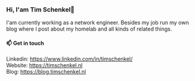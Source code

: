 ###  Hi, I'am Tim Schenkel👋 

I'am currently working as a network engineer. Besides my job run my own blog where I post about my homelab and all kinds of related things.


#### 📫 Get in touch

Linkedin: https://www.linkedin.com/in/timschenkel/  
Website: https://timschenkel.nl  
Blog: https://blog.timschenkel.nl

<!---
SchenkelT/SchenkelT is a ✨ special ✨ repository because its `README.md` (this file) appears on your GitHub profile.
You can click the Preview link to take a look at your changes.
--->
